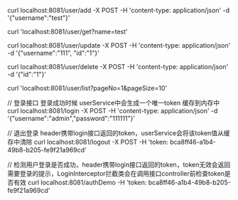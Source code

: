curl localhost:8081/user/add -X POST -H 'content-type: application/json' -d '{"username":"test"}'

curl 'localhost:8081/user/get?name=test'

curl localhost:8081/user/update -X POST -H 'content-type: application/json' -d '{"username":"111", "id":"1"}'

curl localhost:8081/user/delete -X POST -H 'content-type: application/json' -d '{"id":"1"}'

curl 'localhost:8081/user/list?pageNo=1&pageSize=10'

// 登录接口 登录成功时候 userService中会生成一个唯一token 缓存到内存中
curl localhost:8081/login -X POST -H 'content-type: application/json' -d '{"username":"admin","password":"111111"}'

// 退出登录  header携带login接口返回的token，userService会将该token值从缓存中清除
curl localhost:8081/logout -X POST -H 'token: bca8ff46-a1b4-49b8-b205-fe9f21a969cd'

// 检测用户登录是否成功，header携带login接口返回的token，token无效会返回需要登录的提示，LoginInterceptor拦截类会在调用接口controller前检查token是否有效
curl localhost:8081/authDemo  -H 'token: bca8ff46-a1b4-49b8-b205-fe9f21a969cd'





